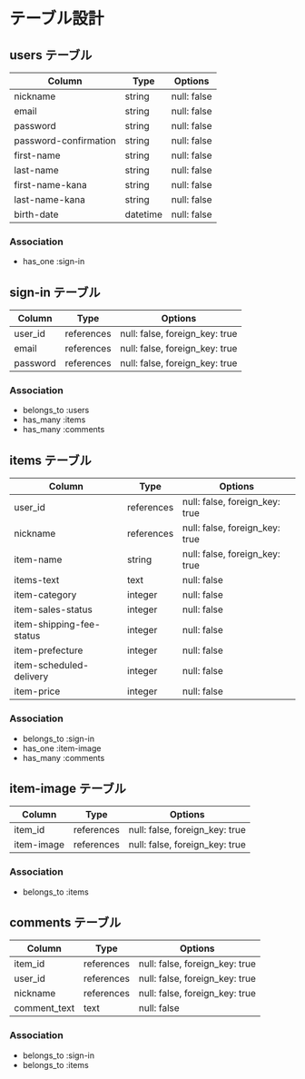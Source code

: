 # テーブル設計

## users テーブル

| Column                | Type     | Options     |
| --------------------- | -------- | ----------- |
| nickname              | string   | null: false |
| email                 | string   | null: false |
| password              | string   | null: false |
| password-confirmation | string   | null: false |
| first-name            | string   | null: false |
| last-name             | string   | null: false |
| first-name-kana       | string   | null: false |
| last-name-kana        | string   | null: false |
| birth-date            | datetime | null: false |

### Association

- has_one :sign-in


## sign-in テーブル

| Column       | Type       | Options                        |
| ------------ | ---------- | ------------------------------ |
| user_id      | references | null: false, foreign_key: true |
| email        | references | null: false, foreign_key: true |
| password     | references | null: false, foreign_key: true |

### Association

- belongs_to :users
- has_many :items
- has_many :comments


## items テーブル

| Column                   | Type       | Options                        |
| ------------------------ | ---------- | ------------------------------ |
| user_id                  | references | null: false, foreign_key: true |
| nickname                 | references | null: false, foreign_key: true |
| item-name                | string     | null: false, foreign_key: true |
| items-text               | text       | null: false                    |
| item-category            | integer    | null: false                    |
| item-sales-status        | integer    | null: false                    |
| item-shipping-fee-status | integer    | null: false                    |
| item-prefecture          | integer    | null: false                    |
| item-scheduled-delivery  | integer    | null: false                    |
| item-price               | integer    | null: false                    |

### Association

- belongs_to :sign-in
- has_one :item-image
- has_many :comments


## item-image テーブル

| Column         | Type       | Options                        |
| -------------- | ---------- | ------------------------------ |
| item_id        | references | null: false, foreign_key: true |
| item-image     | references | null: false, foreign_key: true |

### Association

- belongs_to :items


## comments テーブル

| Column       | Type       | Options                        |
| ------------ | ---------- | ------------------------------ |
| item_id      | references | null: false, foreign_key: true |
| user_id      | references | null: false, foreign_key: true |
| nickname     | references | null: false, foreign_key: true |
| comment_text | text       | null: false                    |

### Association

- belongs_to :sign-in
- belongs_to :items
